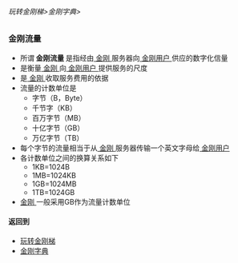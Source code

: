###### 玩转金刚梯>金刚字典>
### 金刚流量
- 所谓<strong> 金刚流量 </strong>是指经由[ 金刚 ](https://github.com/a2zitpro/web/blob/master/LadderFree/kkDictionary/Atozitpro.md)服务器向[ 金刚用户 ](https://github.com/a2zitpro/web/blob/master/LadderFree/kkDictionary/KKUser.md)供应的数字化信量
- 是衡量[ 金刚 ](https://github.com/a2zitpro/web/blob/master/LadderFree/kkDictionary/Atozitpro.md)向[ 金刚用户 ](https://github.com/a2zitpro/web/blob/master/LadderFree/kkDictionary/KKUser.md)提供服务的尺度
- 是[ 金刚 ](https://github.com/a2zitpro/web/blob/master/LadderFree/kkDictionary/Atozitpro.md)收取服务费用的依据
- 流量的计数单位是
  - 字节（B，Byte）
  - 千节字（KB）
  - 百万字节（MB）
  - 十亿字节（GB）
  - 万亿字节（TB）
- 每个字节的流量相当于从[ 金刚 ](https://github.com/a2zitpro/web/blob/master/LadderFree/kkDictionary/Atozitpro.md)服务器传输一个英文字母给[ 金刚用户 ]()
- 各计数单位之间的换算关系如下
  - 1KB=1024B
  - 1MB=1024KB
  - 1GB=1024MB
  - 1TB=1024GB
- [ 金刚 ](https://github.com/a2zitpro/web/blob/master/LadderFree/kkDictionary/Atozitpro.md)一般采用GB作为流量计数单位

#### 返回到
- [玩转金刚梯](https://github.com/a2zitpro/web/blob/master/LadderFree/A.md)
- [金刚字典](https://github.com/a2zitpro/web/blob/master/LadderFree/kkDictionary/KKDictionary.md)

